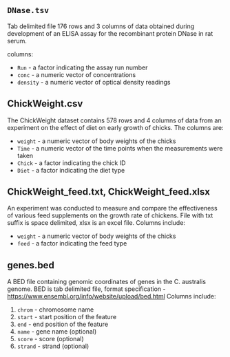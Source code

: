 ## `DNase.tsv`

Tab delimited file 176 rows and 3 columns of data obtained
during development of an ELISA assay for the recombinant protein
DNase in rat serum.

columns:

- `Run` - a factor indicating the assay run number
- `conc` - a numeric vector of concentrations
- `density` - a numeric vector of optical density readings

## ChickWeight.csv

The ChickWeight dataset contains 578 rows and 4 columns of data from an experiment on the
effect of diet on early growth of chicks. The columns are:

- `weight` - a numeric vector of body weights of the chicks
- `Time` - a numeric vector of the time points when the measurements were taken
- `Chick` - a factor indicating the chick ID
- `Diet` - a factor indicating the diet type

## ChickWeight_feed.txt, ChickWeight_feed.xlsx

An experiment was conducted to measure and compare the
effectiveness of various feed supplements on the growth rate of
chickens. File with txt suffix is space delimited, xlsx is an excel file. Columns include:

- `weight` - a numeric vector of body weights of the chicks
- `feed` - a factor indicating the feed type


## genes.bed

A BED file containing genomic coordinates of genes in the C. australis genome. 
BED is tab delimited file, format specification - https://www.ensembl.org/info/website/upload/bed.html
Columns include:
1. `chrom` - chromosome name
2. `start` - start position of the feature
3. `end` - end position of the feature
4. `name` - gene name (optional)
5. `score` - score (optional)
6. `strand` - strand (optional)




